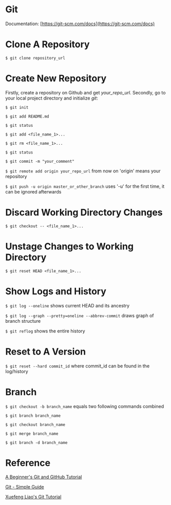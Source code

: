 # Git

Documentation: [https://git-scm.com/docs](https://git-scm.com/docs)

# Clone A Repository
`$ git clone repository_url`

# Create New Repository

Firstly, create a repository on Github and get *your_repo_url*. Secondly, go to your local project directory and initialize *git*:

`$ git init`

`$ git add README.md`

`$ git status`

`$ git add <file_name_1>...`

`$ git rm <file_name_1>...`

`$ git status`

`$ git commit -m "your_comment"`

`$ git remote add origin your_repo_url` from now on 'origin' means your repository

`$ git push -u origin master_or_other_branch` uses '-u' for the first time, it can be ignored afterwards

# Discard Working Directory Changes

`$ git checkout -- <file_name_1>...`

# Unstage Changes to Working Directory

`$ git reset HEAD <file_name_1>...`

# Show Logs and History

`$ git log --oneline` shows current HEAD and its ancestry

`$ git log --graph --pretty=oneline --abbrev-commit` draws graph of branch structure

`$ git reflog` shows the entire history

# Reset to A Version

`$ git reset --hard commit_id` where commit_id can be found in the log/history

# Branch

`$ git checkout -b branch_name` equals two following commands combined

`$ git branch branch_name`

`$ git checkout branch_name`

`$ git merge branch_name`

`$ git branch -d branch_name`

# Reference

[A Beginner's Git and GitHub Tutorial](https://blog.udacity.com/2015/06/a-beginners-git-github-tutorial.html)

[Git - Simple Guide](http://rogerdudler.github.io/git-guide/)

[Xuefeng Liao's Git Tutorial](https://www.liaoxuefeng.com/wiki/0013739516305929606dd18361248578c67b8067c8c017b000)
